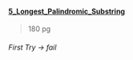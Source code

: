#### [5_Longest_Palindromic_Substring](https://leetcode.com/problems/longest-palindromic-substring/)
> 180 pg


###### First Try -> fail
